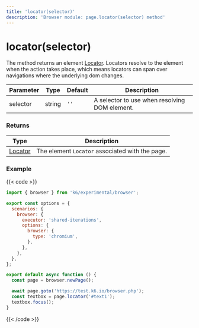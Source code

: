 ```yaml
---
title: 'locator(selector)'
description: 'Browser module: page.locator(selector) method'
---
```


# locator(selector)

The method returns an element [Locator](https://grafana.com/docs/k6/<K6_VERSION>/javascript-api/k6-experimental/browser/locator/). Locators resolve to the element when the action takes place, which means locators can span over navigations where the underlying dom changes.

| Parameter | Type   | Default | Description                                   |
| --------- | ------ | ------- | --------------------------------------------- |
| selector  | string | `''`    | A selector to use when resolving DOM element. |

### Returns

| Type                                                                                                | Description                                     |
| --------------------------------------------------------------------------------------------------- | ----------------------------------------------- |
| [Locator](https://grafana.com/docs/k6/<K6_VERSION>/javascript-api/k6-experimental/browser/locator/) | The element `Locator` associated with the page. |

### Example

{{< code >}}

```javascript
import { browser } from 'k6/experimental/browser';

export const options = {
  scenarios: {
    browser: {
      executor: 'shared-iterations',
      options: {
        browser: {
          type: 'chromium',
        },
      },
    },
  },
};

export default async function () {
  const page = browser.newPage();

  await page.goto('https://test.k6.io/browser.php');
  const textbox = page.locator('#text1');
  textbox.focus();
}
```

{{< /code >}}
